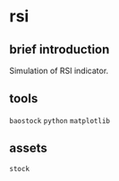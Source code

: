 # rsi
## brief introduction
Simulation of RSI indicator.

## tools
`baostock` `python` `matplotlib`
## assets
`stock` 
